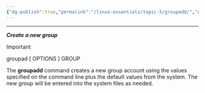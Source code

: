 ```yaml
---
{"dg-publish":true,"permalink":"/linux-essentials/topic-5/groupadd/","noteIcon":"1"}
---
```


---
___Create a new group___

> [!Important] 
> groupad [ OPTIONS ] GROUP

The **groupadd** command creates a new group account using the values specified on the command line plus the default values from the system. The new group will be entered into the system files as needed.




